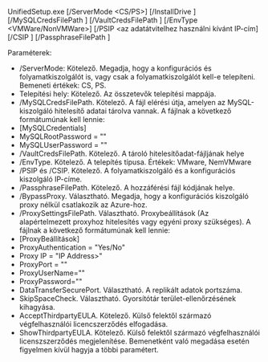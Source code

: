 UnifiedSetup.exe [/ServerMode <CS/PS>] [/InstallDrive <DriveLetter>] [/MySQLCredsFilePath <MySQL credentials file path>] [/VaultCredsFilePath <Vault credentials file path>] [/EnvType <VMWare/NonVMWare>] [/PSIP <az adatátvitelhez használni kívánt IP-cím] [/CSIP <IP address of CS to be registered with>] [/PassphraseFilePath <Passphrase file path>]

Paraméterek:

* /ServerMode: Kötelező. Megadja, hogy a konfigurációs és folyamatkiszolgálót is, vagy csak a folyamatkiszolgálót kell-e telepíteni. Bemeneti értékek: CS, PS.
* Telepítési hely: Kötelező. Az összetevők telepítési mappája.
* /MySQLCredsFilePath. Kötelező. A fájl elérési útja, amelyen az MySQL-kiszolgáló hitelesítő adatai tárolva vannak. A fájlnak a következő formátumúnak kell lennie:
* [MySQLCredentials]
* MySQLRootPassword = "<Password>"
* MySQLUserPassword = "<Password>"
* /VaultCredsFilePath. Kötelező. A tároló hitelesítőadat-fájljának helye
* /EnvType. Kötelező. A telepítés típusa. Értékek: VMware, NemVMware
* /PSIP és /CSIP. Kötelező. A folyamatkiszolgáló és a konfigurációs kiszolgáló IP-címe.
* /PassphraseFilePath. Kötelező. A hozzáférési fájl kódjának helye.
* /BypassProxy. Választható. Megadja, hogy a konfigurációs kiszolgáló proxy nélkül csatlakozik az Azure-hoz.
* /ProxySettingsFilePath. Választható. Proxybeállítások (Az alapértelmezett proxyhoz hitelesítés vagy egyéni proxy szükséges). A fájlnak a következő formátumúnak kell lennie:
* [ProxyBeállítások]
* ProxyAuthentication = "Yes/No"
* Proxy IP = "IP Address>"
* ProxyPort = "<Port>"
* ProxyUserName="<User Name>"
* ProxyPassword="<Password>"
* DataTransferSecurePort. Választható. A replikált adatok portszáma.
* SkipSpaceCheck. Választható. Gyorsítótár terület-ellenőrzésének kihagyása.
* AcceptThirdpartyEULA. Kötelező. Külső felektől származó végfelhasználói licencszerződés elfogadása.
* ShowThirdpartyEULA. Kötelező. Külső felektől származó végfelhasználói licenszszerződés megjelenítése. Bemenetként való megadása esetén figyelmen kívül hagyja a többi paramétert.


<!--HONumber=Feb17_HO2-->



